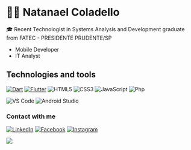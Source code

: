 # :man_technologist: Natanael Coladello

🎓 Recent Technologist in Systems Analysis and Development graduate from FATEC - PRESIDENTE PRUDENTE/SP
- Mobile Developer
- IT Analyst



## Technologies and tools
[![Dart](https://img.shields.io/badge/-Dart-0d91a3?style=flat&&logo=dart)](https://dart.dev/)
[![Flutter](https://img.shields.io/badge/-Flutter-5dcede?style=flat&&logo=flutter)](https://flutter.dev/)
![HTML5](https://img.shields.io/badge/-HTML5-%23E44D27?style=flat&logo=html5&logoColor=ffffff)
![CSS3](https://img.shields.io/badge/-CSS3-%231572B6?style=flat&logo=css3)
![JavaScript](https://img.shields.io/badge/-JavaScript-yellow?style=flat&logo=javascript&logoColor=ffffff)
![Php](https://img.shields.io/badge/-PHP-blue?style=flat&logo=php&logoColor=ffffff)
 
![VS Code](http://img.shields.io/badge/-VS%20Code-007ACC?style=flat&logo=visual-studio-code)
![Android Studio](http://img.shields.io/badge/-Android%20Studio-green?style=flat&logo=android-studio&logoColor=ffffff)

### Contact with me
 
[![LinkedIn](https://img.shields.io/badge/-LinkedIn-blue?style=flat-square&logo=Linkedin&logoColor=white)](https://www.linkedin.com/in/natanaelcoladello/)
[![Facebook](https://img.shields.io/badge/Facebook-%231877F2.svg?&style=flat-square&logo=facebook&logoColor=white)](https://www.facebook.com/natanael.coladello)
[![Instagram](https://img.shields.io/badge/Instagram-%23E4405F.svg?&style=flat-square&logo=instagram&logoColor=white)](https://www.instagram.com/natanaelcoladello/)

<a href="https://github.com/ncoladello/ncoladello">
  <img align="center" src="https://github-readme-stats.anuraghazra1.vercel.app/api/top-langs/?username=ncoladello&layout=compact&theme=dark" />
</a>
